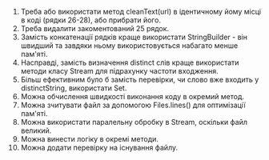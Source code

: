 1) Треба або використати метод cleanText(url) в ідентичному йому місці в коді (рядки 26-28), або прибрати його.
2) Треба видалити закоментований 25 рядок.
3) Замість конкатенації рядків краще використати StringBuilder - він швидший та завдяки ньому використовується набагато менше пам'яті.
4) Насправді, замість визначення distinct слів краще використати методи класу Stream для підрахунку частоти входження.
5) Більш ефективним було б замість перевірки, чи слово вже входить у distinctString, використати Set.
6) Можна обчислення швидкості виконання коду в окремий метод.
7) Можна зчитувати файл за допомогою Files.lines() для оптимізації пам'яті.
8) Можна використати паралельну обробку в Stream, оскільки файл великий.
9) Можна винести логіку в окремі методи.
10) Можна додати перевірку на існування файлу.